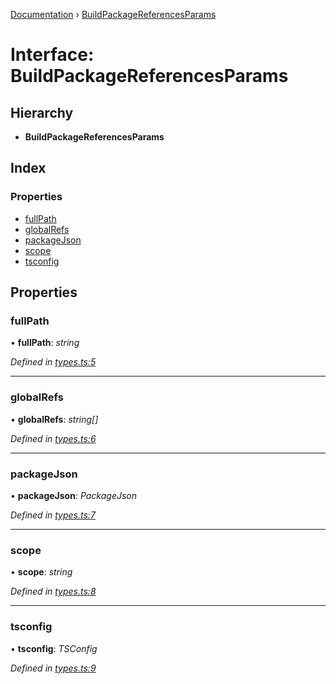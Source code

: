 [Documentation](../README.md) › [BuildPackageReferencesParams](buildpackagereferencesparams.md)

# Interface: BuildPackageReferencesParams

## Hierarchy

* **BuildPackageReferencesParams**

## Index

### Properties

* [fullPath](buildpackagereferencesparams.md#fullpath)
* [globalRefs](buildpackagereferencesparams.md#globalrefs)
* [packageJson](buildpackagereferencesparams.md#packagejson)
* [scope](buildpackagereferencesparams.md#scope)
* [tsconfig](buildpackagereferencesparams.md#tsconfig)

## Properties

###  fullPath

• **fullPath**: *string*

*Defined in [types.ts:5](https://github.com/dylanaubrey/repodog/blob/dda5c3c/packages/build-references/src/types.ts#L5)*

___

###  globalRefs

• **globalRefs**: *string[]*

*Defined in [types.ts:6](https://github.com/dylanaubrey/repodog/blob/dda5c3c/packages/build-references/src/types.ts#L6)*

___

###  packageJson

• **packageJson**: *PackageJson*

*Defined in [types.ts:7](https://github.com/dylanaubrey/repodog/blob/dda5c3c/packages/build-references/src/types.ts#L7)*

___

###  scope

• **scope**: *string*

*Defined in [types.ts:8](https://github.com/dylanaubrey/repodog/blob/dda5c3c/packages/build-references/src/types.ts#L8)*

___

###  tsconfig

• **tsconfig**: *TSConfig*

*Defined in [types.ts:9](https://github.com/dylanaubrey/repodog/blob/dda5c3c/packages/build-references/src/types.ts#L9)*
